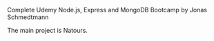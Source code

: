 Complete Udemy Node.js, Express and MongoDB Bootcamp by Jonas Schmedtmann

The main project is Natours.
